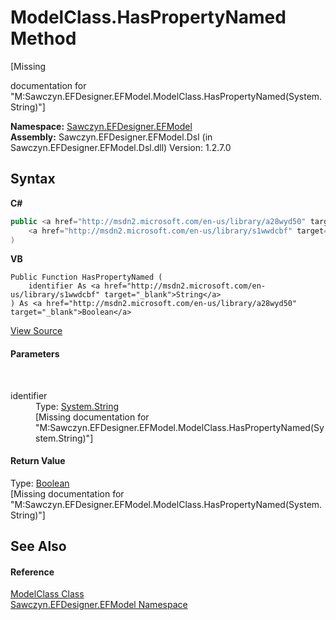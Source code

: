 # ModelClass.HasPropertyNamed Method 
 

\[Missing <summary> documentation for "M:Sawczyn.EFDesigner.EFModel.ModelClass.HasPropertyNamed(System.String)"\]

**Namespace:**&nbsp;<a href="N_Sawczyn_EFDesigner_EFModel">Sawczyn.EFDesigner.EFModel</a><br />**Assembly:**&nbsp;Sawczyn.EFDesigner.EFModel.Dsl (in Sawczyn.EFDesigner.EFModel.Dsl.dll) Version: 1.2.7.0

## Syntax

**C#**<br />
``` C#
public <a href="http://msdn2.microsoft.com/en-us/library/a28wyd50" target="_blank">bool</a> HasPropertyNamed(
	<a href="http://msdn2.microsoft.com/en-us/library/s1wwdcbf" target="_blank">string</a> identifier
)
```

**VB**<br />
``` VB
Public Function HasPropertyNamed ( 
	identifier As <a href="http://msdn2.microsoft.com/en-us/library/s1wwdcbf" target="_blank">String</a>
) As <a href="http://msdn2.microsoft.com/en-us/library/a28wyd50" target="_blank">Boolean</a>
```

<a href="https://github.com/msawczyn/EFDesigner/tree/master/src/Dsl/CustomCode/Partials/ModelClass.cs#L180" title="View the source code">View Source</a><br />

#### Parameters
&nbsp;<dl><dt>identifier</dt><dd>Type: <a href="http://msdn2.microsoft.com/en-us/library/s1wwdcbf" target="_blank">System.String</a><br />\[Missing <param name="identifier"/> documentation for "M:Sawczyn.EFDesigner.EFModel.ModelClass.HasPropertyNamed(System.String)"\]</dd></dl>

#### Return Value
Type: <a href="http://msdn2.microsoft.com/en-us/library/a28wyd50" target="_blank">Boolean</a><br />\[Missing <returns> documentation for "M:Sawczyn.EFDesigner.EFModel.ModelClass.HasPropertyNamed(System.String)"\]

## See Also


#### Reference
<a href="T_Sawczyn_EFDesigner_EFModel_ModelClass">ModelClass Class</a><br /><a href="N_Sawczyn_EFDesigner_EFModel">Sawczyn.EFDesigner.EFModel Namespace</a><br />